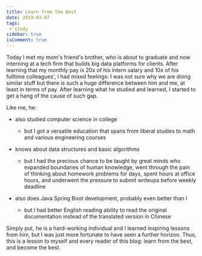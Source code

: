 ```yaml
---
title: Learn from the Best
date: 2019-03-07
tags:
 - study
sidebar: true
isComment: true
---
```


Today I met my mom's friend's brother, who is about to graduate and now interning at a tech firm that builds big data platforms for clients. After learning that my monthly pay is 20x of his intern salary and 10x of his fulltime colleagues', I had mixed feelings: I was not sure why we are doing similar stuff but there is such a huge difference between him and me, at least in terms of pay. After learning what he studied and learned, I started to get a hang of the cause of such gap.

Like me, he:

- also studied computer science in college
  - but I got a versatile education that spans from liberal studies to math and various engineering courses

- knows about data structures and basic algorithms
  - but I had the precious chance to be taught by great minds who expanded boundaries of human knowledge, went through the pain of thinking about homework problems for days, spent hours at office hours, and underwent the pressure to submit writeups before weekly deadline

- also does Java Spring Boot development, probably even better than I
  - but I had better English reading ability to read the original documentation instead of the translated version in Chinese

Simply put, he is a hard-working individual and I learned inspiring lessons from him, but I was just more fortunate to have seen a further horizon. Thus, this is a lesson to myself and every reader of this blog: learn from the best, and become the best.
